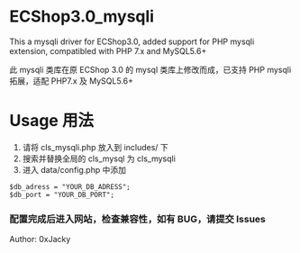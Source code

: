 # ECShop3.0_mysqli
This a mysqli driver for ECShop3.0, added support for PHP mysqli extension, compatibled with PHP 7.x and MySQL5.6+

此 mysqli 类库在原 ECShop 3.0 的 mysql 类库上修改而成，已支持 PHP mysqli 拓展，适配 PHP7.x 及 MySQL5.6+

# Usage 用法

1. 请将 cls_mysqli.php 放入到 includes/ 下
2. 搜索并替换全局的 cls_mysql 为 cls_mysqli
3. 进入 data/config.php 中添加
```
$db_adress = "YOUR_DB_ADRESS";
$db_port = "YOUR_DB_PORT";
```
### 配置完成后进入网站，检查兼容性，如有 BUG，请提交 Issues

Author: 0xJacky
